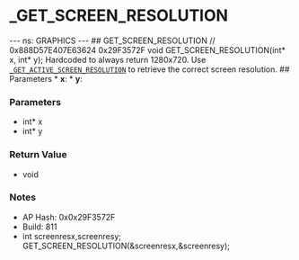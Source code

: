 # _GET_SCREEN_RESOLUTION

--- ns: GRAPHICS --- ## GET_SCREEN_RESOLUTION  // 0x888D57E407E63624 0x29F3572F void GET_SCREEN_RESOLUTION(int* x, int* y);  Hardcoded to always return 1280x720. Use [`_GET_ACTIVE_SCREEN_RESOLUTION`](#_0x873C9F3104101DD3) to retrieve the correct screen resolution.  ## Parameters * **x**: * **y**:

### Parameters
* int* x
* int* y

### Return Value
* void

### Notes
* AP Hash: 0x0x29F3572F
* Build: 811
* int screenresx,screenresy;
GET_SCREEN_RESOLUTION(&screenresx,&screenresy);

